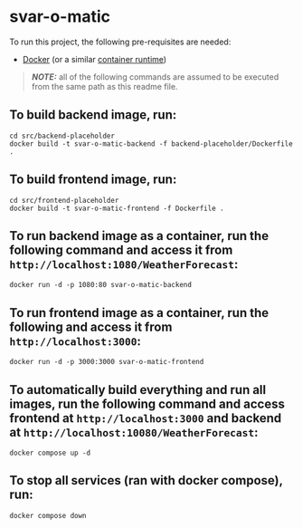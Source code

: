 # svar-o-matic

To run this project, the following pre-requisites are needed:
- [Docker](https://www.docker.com/products/docker-desktop/) (or a similar [container runtime](https://podman.io/docs/installation))

> **_NOTE:_** all of the following commands are assumed to be executed from the same path as this readme file.

## To build backend image, run:
```shell
cd src/backend-placeholder
docker build -t svar-o-matic-backend -f backend-placeholder/Dockerfile .
```

## To build frontend image, run:
```shell
cd src/frontend-placeholder
docker build -t svar-o-matic-frontend -f Dockerfile .
```

## To run backend image as a container, run the following command and access it from `http://localhost:1080/WeatherForecast`:
```shell
docker run -d -p 1080:80 svar-o-matic-backend
```

## To run frontend image as a container, run the following and access it from `http://localhost:3000`:
```shell
docker run -d -p 3000:3000 svar-o-matic-frontend
```

## To automatically build everything and run all images, run the following command and access frontend at `http://localhost:3000` and backend at `http://localhost:10080/WeatherForecast`:
```shell
docker compose up -d
```

## To stop all services (ran with docker compose), run:
```shell
docker compose down
```